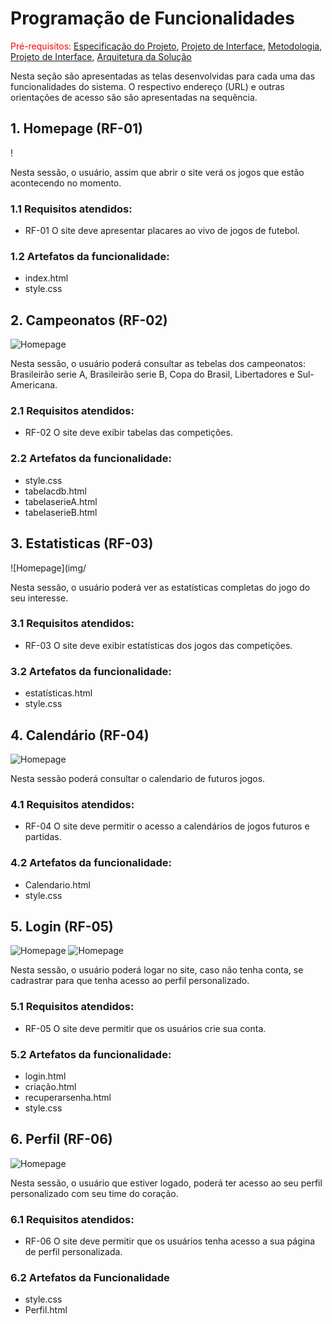 # Programação de Funcionalidades

<span style="color:red">Pré-requisitos: <a href="2-Especificação do Projeto.md"> Especificação do Projeto</a></span>, <a href="3-Projeto de Interface.md"> Projeto de Interface</a>, <a href="4-Metodologia.md"> Metodologia</a>, <a href="3-Projeto de Interface.md"> Projeto de Interface</a>, <a href="5-Arquitetura da Solução.md"> Arquitetura da Solução</a>

Nesta seção são apresentadas as telas desenvolvidas para cada uma das funcionalidades
do sistema. O respectivo endereço (URL) e outras orientações de acesso são são
apresentadas na sequência.

## 1. Homepage (RF-01)
!

Nesta sessão, o usuário, assim que abrir o site verá os jogos que estão acontecendo no momento.
### 1.1 Requisitos atendidos:
* RF-01 O site deve apresentar placares ao vivo de jogos de futebol.

### 1.2 Artefatos da funcionalidade:
* index.html
* style.css

## 2. Campeonatos (RF-02)
![Homepage](img/Campeonatotabela1)


Nesta sessão, o usuário poderá consultar as tebelas dos campeonatos: Brasileirão serie A, Brasileirão serie B, Copa do Brasil, Libertadores e Sul-Americana.

### 2.1 Requisitos atendidos:
* RF-02  O site deve exibir tabelas das competições.

### 2.2 Artefatos da funcionalidade:
* style.css
* tabelacdb.html
* tabelaserieA.html
* tabelaserieB.html

## 3. Estatisticas (RF-03)

![Homepage](img/

Nesta sessão, o usuário poderá ver as estatísticas completas do jogo do seu interesse.

### 3.1 Requisitos atendidos:
* RF-03 O site deve exibir estatísticas dos jogos das competições.

### 3.2 Artefatos da funcionalidade:

* estatísticas.html
* style.css

## 4. Calendário (RF-04)

![Homepage](img/calendario1)

Nesta sessão poderá consultar o calendario de futuros jogos.

### 4.1 Requisitos atendidos:
* RF-04 O site deve permitir o acesso a calendários de jogos futuros e partidas.

### 4.2 Artefatos da funcionalidade:

* Calendario.html
* style.css


## 5. Login (RF-05)

![Homepage](img/login1)
![Homepage](img/cadastre1)

Nesta sessão, o usuário poderá logar no site, caso não tenha conta, se cadrastrar para que tenha acesso ao perfil personalizado.

### 5.1 Requisitos atendidos:
* RF-05 O site deve permitir que os usuários crie sua conta.

### 5.2 Artefatos da funcionalidade:

* login.html
* criação.html
* recuperarsenha.html
* style.css

## 6. Perfil (RF-06)

![Homepage](img/perfil1)

Nesta sessão, o usuário que estiver logado, poderá ter acesso ao seu perfil personalizado com seu time do coração.

### 6.1 Requisitos atendidos:
* RF-06 O site deve permitir que os usuários tenha acesso a sua página de perfil personalizada.

### 6.2 Artefatos da Funcionalidade

* style.css
* Perfil.html
